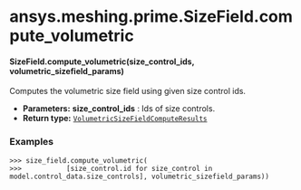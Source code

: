 <a id="ansys-meshing-prime-sizefield-compute-volumetric"></a>

# ansys.meshing.prime.SizeField.compute_volumetric

<a id="ansys.meshing.prime.SizeField.compute_volumetric"></a>

#### SizeField.compute_volumetric(size_control_ids, volumetric_sizefield_params)

Computes the volumetric size field using given size control ids.

* **Parameters:**
  **size_control_ids**
  : Ids of size controls.
* **Return type:**
  [`VolumetricSizeFieldComputeResults`](ansys.meshing.prime.VolumetricSizeFieldComputeResults.md#ansys.meshing.prime.VolumetricSizeFieldComputeResults)

### Examples

```pycon
>>> size_field.compute_volumetric(
>>>           [size_control.id for size_control in model.control_data.size_controls], volumetric_sizefield_params))
```

<!-- !! processed by numpydoc !! -->
